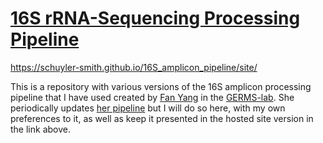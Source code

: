 # <a href="https://schuyler-smith.github.io/16S_amplicon_pipeline/site/" target="_blank">16S rRNA-Sequencing Processing Pipeline</a>

<a href="https://schuyler-smith.github.io/16S_amplicon_pipeline/site/" target="_blank">https://schuyler-smith.github.io/16S_amplicon_pipeline/site/</a>

This is a repository with various versions of the 16S amplicon processing pipeline that I have used created by <a href="https://github.com/fandemonium" target="_blank">Fan Yang</a> in the  <a href="http://germslab.org/" target="_blank">GERMS-lab</a>. She periodically updates <a href="https://github.com/germs-lab/amplicon_pipelines" target="_blank">her pipeline</a> but I will do so here, with my own preferences to it, as well as keep it presented in the hosted site version in the link above.


